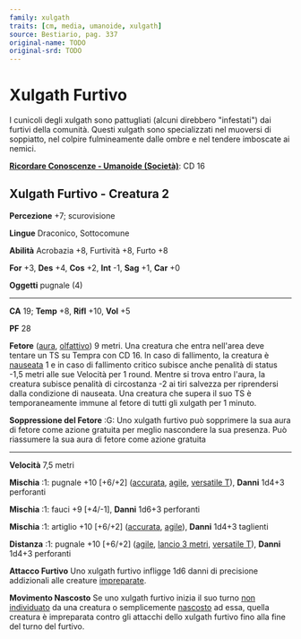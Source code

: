 ```yaml
---
family: xulgath
traits: [cm, media, umanoide, xulgath]
source: Bestiario, pag. 337
original-name: TODO
original-srd: TODO
---
```


# Xulgath Furtivo

I cunicoli degli xulgath sono pattugliati (alcuni direbbero "infestati") dai
furtivi della comunità. Questi xulgath sono specializzati nel muoversi di
soppiatto, nel colpire fulmineamente dalle ombre e nel tendere imboscate ai
nemici.

**[Ricordare Conoscenze - Umanoide (Società)](/azioni/abilita/ricordare-conoscenze)**:
CD 16

## Xulgath Furtivo - Creatura 2

**Percezione** +7; scurovisione

**Lingue** Draconico, Sottocomune

**Abilità** Acrobazia +8, Furtività +8, Furto +8

**For** +3, **Des** +4, **Cos** +2, **Int** -1, **Sag** +1, **Car** +0

**Oggetti** pugnale (4)

---

**CA** 19; **Temp** +8, **Rifl** +10, **Vol** +5

**PF** 28

**Fetore** ([aura](/tratti/aura), [olfattivo](/tratti/olfattivo)) 9 metri. Una
creatura che entra nell'area deve tentare un TS su Tempra con CD 16. ln caso di
fallimento, la creatura è [nauseata](/condizioni/nauseato) 1 e in caso di
fallimento critico subisce anche penalità di status -1,5 metri alle sue Velocità
per 1 round. Mentre si trova entro l'aura, la creatura subisce penalità di
circostanza -2 ai tiri salvezza per riprendersi dalla condizione di nauseata.
Una creatura che supera il suo TS è temporaneamente immune al fetore di tutti
gli xulgath per 1 minuto.

**Soppressione del Fetore** :G: Uno xulgath furtivo può sopprimere la sua aura
di fetore come azione gratuita per meglio nascondere la sua presenza. Può
riassumere la sua aura di fetore come azione gratuita

---

**Velocità** 7,5 metri

**Mischia** :1: pugnale +10 \[+6/+2] ([accurata](/tratti/accurata),
[agile](/tratti/agile), [versatile T](/tratti/versatile)), **Danni** 1d4+3
perforanti

**Mischia** :1: fauci +9 \[+4/-1], **Danni** 1d6+3 perforanti

**Mischia** :1: artiglio +10 \[+6/+2] ([accurata](/tratti/accurata),
[agile](/tratti/agile)), **Danni** 1d4+3 taglienti

**Distanza** :1: pugnale +10 \[+6/+2] ([agile](/tratti/agile),
[lancio 3 metri](/tratti/lancio), [versatile T](/tratti/versatile)), **Danni**
1d4+3 perforanti

**Attacco Furtivo** Uno xulgath furtivo infligge 1d6 danni di precisione
addizionali alle creature [impreparate](/condizioni/impreparato).

**Movimento Nascosto** Se uno xulgath furtivo inizia il suo turno
[non individuato](/condizioni/non-individuato) da una creatura o semplicemente
[nascosto](/condizioni/nascosto) ad essa, quella creatura è impreparata contro
gli attacchi dello xulgath furtivo fino alla fine del turno del furtivo.
